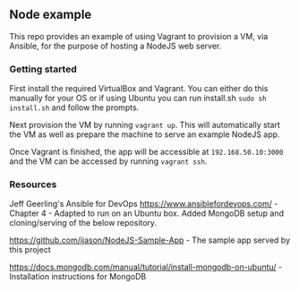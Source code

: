 ## Node example

This repo provides an example of using Vagrant to provision a VM, via Ansible, for the purpose of hosting a NodeJS web server.

### Getting started

First install the required VirtualBox and Vagrant. You can either do this manually for your OS or if using Ubuntu you can run install.sh `sudo sh install.sh` and follow the prompts.

Next provision the VM by running `vagrant up`. This will automatically start the VM as well as prepare the machine to serve an example NodeJS app.

Once Vagrant is finished, the app will be accessible at `192.168.50.10:3000` and the VM can be accessed by running `vagrant ssh`.

### Resources

Jeff Geerling's Ansible for DevOps https://www.ansiblefordevops.com/ - Chapter 4 - Adapted to run on an Ubuntu box. Added MongoDB setup and cloning/serving of the below repository. 

https://github.com/ijason/NodeJS-Sample-App - The sample app served by this project

https://docs.mongodb.com/manual/tutorial/install-mongodb-on-ubuntu/ - Installation instructions for MongoDB